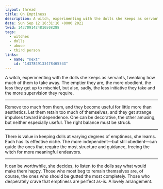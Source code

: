 ```yaml
---
layout: thread
title: On Emptiness
description: A witch, experimenting with the dolls she keeps as servants, tweaking how much of them to take away. The emptier they are, the more obedient, the less they get up to mischief, but also, sadly, the less initiative they take and the more supervision they require.
date: Sun Sep 12 16:31:10 +0000 2021
twid: 1437091424810508288
tags:
  - witches
  - dolls
  - abuse
  - third person
links:
  - name: "next"
    id: "1437849133478465543"
---
```

<article class="thread">
<section class="tweet">
<p>A witch, experimenting with the dolls she keeps as servants, tweaking how much of them to take away. The emptier they are, the more obedient, the less they get up to mischief, but also, sadly, the less initiative they take and the more supervision they require.</p>
</section>
<hr class="tweet_sep">
<section class="tweet">
<p>Remove too much from them, and they become useful for little more than aesthetics. Let them retain too much of themselves, and they get strange impulses toward independence. One can be decorative, the other amusing, but neither especially useful. The right balance must be struck.</p>
</section>
<hr class="tweet_sep">
<section class="tweet">
<p>There is value in keeping dolls at varying degrees of emptiness, she learns. Each has its effective niche. The more independent—but still obedient—can guide the ones that require the most structure and guidance, freeing the witch for more meaningful endeavors.</p>
</section>
<hr class="tweet_sep">
<section class="tweet">
<p>It can be worthwhile, she decides, to listen to the dolls say what would make them happy. Those who most beg to remain themselves are, of course, the ones who should be gutted the most completely. Those who desperately crave that emptiness are perfect as-is. A lovely arrangement.</p>
</section>
</article>
